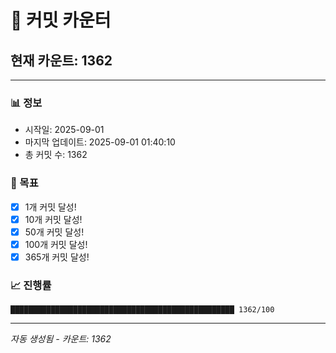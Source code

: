 # 🔢 커밋 카운터

## 현재 카운트: 1362

---

### 📊 정보
- 시작일: 2025-09-01
- 마지막 업데이트: 2025-09-01 01:40:10
- 총 커밋 수: 1362

### 🎯 목표
- [x] 1개 커밋 달성!
- [x] 10개 커밋 달성!
- [x] 50개 커밋 달성!
- [x] 100개 커밋 달성!
- [x] 365개 커밋 달성!

### 📈 진행률
```
██████████████████████████████████████████████████ 1362/100
```

---
*자동 생성됨 - 카운트: 1362*
